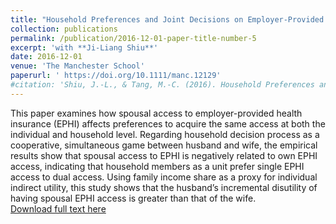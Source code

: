 ```yaml
---
title: "Household Preferences and Joint Decisions on Employer-Provided Health Insurance Access"
collection: publications
permalink: /publication/2016-12-01-paper-title-number-5
excerpt: 'with **Ji-Liang Shiu**'
date: 2016-12-01
venue: 'The Manchester School'
paperurl: ' https://doi.org/10.1111/manc.12129'
#citation: 'Shiu, J.-L., & Tang, M.-C. (2016). Household Preferences and Joint Decisions on Employer-Provided Health Insurance Access. Manchester School, 84(6), 723-748. '
---
```

This paper examines how spousal access to employer-provided health insurance (EPHI) affects preferences to acquire the same access at both the individual and household level. Regarding household decision process as a cooperative, simultaneous game between husband and wife, the empirical results show that spousal access to EPHI is negatively related to own EPHI access, indicating that household members as a unit prefer single EPHI access to dual access. Using family income share as a proxy for individual indirect utility, this study shows that the husband’s incremental disutility of having spousal EPHI access is greater than that of the wife.<br />
[Download full text here](https://www.dropbox.com/s/lmy1zf3goarzp0i/MS.pdf?dl=0)
